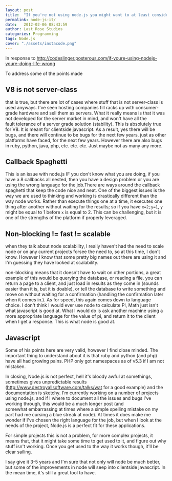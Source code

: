 ```yaml
---
layout: post
title:  "If you're not using node.js you might want to at least consider it."
permalink: node-js-it/
date:   2012-02-06 08:43:59
author: Last Rose Studios
categories: Programming
tags: Node.js
cover: "./assets/instacode.png"
---
```


In response to http://codeslinger.posterous.com/if-youre-using-nodejs-youre-doing-life-wrong

To address some of the points made

## V8 is not server-class
that is true, but there are lot of cases where stuff that is not server-class is used anyways. I've seen hosting companies fill racks up with consumer-grade hardware and sell them as servers. What it really means is that it was not developed for the server market in mind, and won't have all the fault tolerance of a server grade solution (stability). This is absolutely true for V8\. It is meant for clientside javascript. As a result, yes there will be bugs, and there will continue to be bugs for the next few years, just as other platforms have faced, for the next few years. However there are also bugs in ruby, python, java, php, etc. etc. etc. Just maybe not as many any more. 

## Callback Spaghetti
This is an issue with node.js IF you don't know what you are doing, if you have a 8 callbacks all nested, then you have a design problem or you are using the wrong language for the job.There are ways around the callback spaghetti that keep the code nice and neat. One of the biggest issues is the way we are used to thinking and working is drastically different than the way node works. Rather than execute things one at a time, it executes one thing after another without waiting for the results; so if you have `x=2;y=1`, `y` might be equal to 1 before `x` is equal to 2\. This can be challenging, but it is one of the strengths of the platform if properly leveraged. 

## Non-blocking != fast != scalable 
when they talk about node scalability, I really haven't had the need to scale node or on any current projects forsee the need to, so at this time, I don't know. However I know that some pretty big names out there are using it and I'm guessing they have looked at scalability. 

non-blocking means that it doesn't have to wait on other portions, a great example of this would be querying the database, or reading a file. you can return a page to a client, and just load in results as they come in (sounds easier than it is, but it is doable), or tell the database to write something and move on without waiting for a confirmation (handling the confirmation later when it comes in.). As for speed, this again comes down to language choice. I don't think I would ever use node to calculate PI, Math just isn't what javascript is good at. What I would do is ask another machine using a more appropriate language for the value of pi, and return it to the client when I get a response. This is what node is good at. 

## Javascript
Some of his points here are very valid, however I find close minded. The important thing to understand about it is that ruby and python (and php) have all had growing pains. PHP only got namespaces as of v5.3 if I am not mistaken. 

In closing, Node.js is not perfect, hell it's bloody awful at somethings, sometimes gives unpredictable results (http://www.destroyallsoftware.com/talks/wat for a good example) and the documentation is sketchy. I'm currently working on a number of projects using node.js, and if I where to document all the issues and bugs I've working through, this would be a much longer post (and somewhat embarrassing at times where a simple spelling mistake on my part had me cursing a blue streak at node). At times it does make me wonder if I've chosen the right language for the job, but when I look at the needs of the project, Node.js is a perfect fit for these applications. 

For simple projects this is not a problem, for more complex projects, it means that, that it might take some time to get used to it, and figure out why stuff isn't working. Once you get used to the way it works though, it'll be clear sailing. 

I say give it 3-5 years and I'm sure that not only will node be much better, but some of the improvements in node will seep into clientside javascript. In the mean time, it's still a great tool to have.